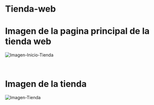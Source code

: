 # Tienda-web

<h1>Imagen de la pagina principal de la tienda web</h1>

![Imagen-Inicio-Tienda](https://user-images.githubusercontent.com/126029896/221090309-deb466a2-ec43-4a8c-b19e-fab5cb1365fc.png)

</br>
<h1>Imagen de la tienda</h1>

![Imagen-Tienda](https://user-images.githubusercontent.com/126029896/221090623-ff25fe98-c9e3-4f79-bc8a-f422da902f44.png)
